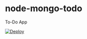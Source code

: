 # node-mongo-todo
To-Do App

[![Deploy](https://www.herokucdn.com/deploy/button.svg)](https://heroku.com/deploy)
